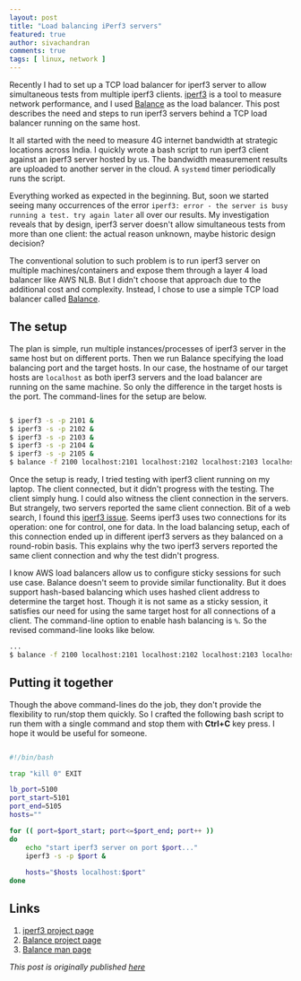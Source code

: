```yaml
---
layout: post
title: "Load balancing iPerf3 servers"
featured: true
author: sivachandran
comments: true
tags: [ linux, network ]
---
```


Recently I had to set up a TCP load balancer for iperf3 server to allow simultaneous tests from multiple iperf3 clients. [iperf3][1] is a tool to measure network performance, and I used [Balance][2] as the load balancer. This post describes the need and steps to run iperf3 servers behind a TCP load balancer running on the same host.

It all started with the need to measure 4G internet bandwidth at strategic locations across India. I quickly wrote a bash script to run iperf3 client against an iperf3 server hosted by us. The bandwidth measurement results are uploaded to another server in the cloud. A `systemd` timer periodically runs the script.

Everything worked as expected in the beginning. But, soon we started seeing many occurrences of the error `iperf3: error - the server is busy running a test. try again later` all over our results. My investigation reveals that by design, iperf3 server doesn't allow simultaneous tests from more than one client: the actual reason unknown, maybe historic design decision?

The conventional solution to such problem is to run iperf3 server on multiple machines/containers and expose them through a layer 4 load balancer like AWS NLB. But I didn't choose that approach due to the additional cost and complexity. Instead, I chose to use a simple TCP load balancer called [Balance][2].

## The setup

The plan is simple, run multiple instances/processes of iperf3 server in the same host but on different ports. Then we run Balance specifying the load balancing port and the target hosts. In our case, the hostname of our target hosts are `localhost` as both iperf3 servers and the load balancer are running on the same machine. So only the difference in the target hosts is the port. The command-lines for the setup are below.

```bash

$ iperf3 -s -p 2101 &
$ iperf3 -s -p 2102 &
$ iperf3 -s -p 2103 &
$ iperf3 -s -p 2104 &
$ iperf3 -s -p 2105 &
$ balance -f 2100 localhost:2101 localhost:2102 localhost:2103 localhost:2104 localhost:2105

```

Once the setup is ready, I tried testing with iperf3 client running on my laptop. The client connected, but it didn't progress with the testing. The client simply hung. I could also witness the client connection in the servers. But strangely, two servers reported the same client connection. Bit of a web search, I found this [iperf3 issue][4]. Seems iperf3 uses two connections for its operation: one for control, one for data. In the load balancing setup, each of this connection ended up in different iperf3 servers as they balanced on a round-robin basis. This explains why the two iperf3 servers reported the same client connection and why the test didn't progress.

I know AWS load balancers allow us to configure sticky sessions for such use case. Balance doesn't seem to provide similar functionality. But it does support hash-based balancing which uses hashed client address to determine the target host. Though it is not same as a sticky session, it satisfies our need for using the same target host for all connections of a client. The command-line option to enable hash balancing is `%`. So the revised command-line looks like below.

```bash
...
$ balance -f 2100 localhost:2101 localhost:2102 localhost:2103 localhost:2104 localhost:2105 %
```

## Putting it together

Though the above command-lines do the job, they don't provide the flexibility to run/stop them quickly. So I crafted the following bash script to run them with a single command and stop them with __Ctrl+C__ key press. I hope it would be useful for someone.

```bash

#!/bin/bash

trap "kill 0" EXIT

lb_port=5100
port_start=5101
port_end=5105
hosts=""

for (( port=$port_start; port<=$port_end; port++ ))
do
    echo "start iperf3 server on port $port..."
    iperf3 -s -p $port &
    
    hosts="$hosts localhost:$port"
done

```

## Links

1.  [iperf3 project page][1]
2.  [Balance project page][2]
3.  [Balance man page][3]

_This post is originally published [here](https://engineering.qubecinema.com/2020/08/08/load-balancing-iperf3-servers.html)_

[1]: https://iperf.fr/
[2]: https://balance.inlab.net/
[3]: https://linux.die.net/man/1/balance
[4]: https://github.com/esnet/iperf/issues/823
